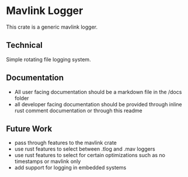 # Mavlink Logger

This crate is a generic mavlink logger.

## Technical

Simple rotating file logging system.

## Documentation

- All user facing documentation should be a markdown file in the /docs folder
- all developer facing documentation should be provided through inline rust comment documentation or through this readme

## Future Work

- pass through features to the mavlink crate
- use rust features to select between .tlog and .mav loggers
- use rust features to select for certain optimizations such as no timestamps or mavlink only
- add support for logging in embedded systems

